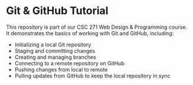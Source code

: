 # Git & GitHub Tutorial

This repository is part of our CSC 271 Web Design & Programming course.  
It demonstrates the basics of working with Git and GitHub, including:

- Initializing a local Git repository
- Staging and committing changes
- Creating and managing branches
- Connecting to a remote repository on GitHub
- Pushing changes from local to remote
- Pulling updates from GitHub to keep the local repository in sync

